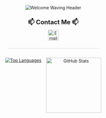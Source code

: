 <div align="center">

  <img src="https://capsule-render.vercel.app/api?type=waving&color=ADD8E6,87CEEB&text=Welcome%20to%20My%20GitHub!&fontColor=ffffff&fontSize=40&height=150&section=header" alt="Welcome Waving Header"/>
  <div style="margin-top: 25px; margin-bottom: 25px;">
    <p style="font-size: 20px; margin-bottom: 5px;"> <strong>📫 Contact Me 📫</strong>
    </p>
    <p style="margin-top: 5px;"> <a href="mailto:jungwon.park@cscloud.co.jp" target="_blank">
        <img src="https://img.shields.io/badge/Email-EA4335.svg?style=plastic&logo=Gmail&logoColor=white" alt="Email" height="35"/>
      </a>
    </p>
  </div>

  <hr style="height:1px;border:none;color:#d1d5da;background-color:#d1d5da;width:60%;margin-top:20px;margin-bottom:30px;"/>
  <div class="stats-cards" style="display: flex; flex-wrap: wrap; justify-content: center; align-items: flex-start; gap: 16px;">
    <a href="https://github.com/anuraghazra/github-readme-stats">
      <img src="https://github-readme-stats.vercel.app/api/top-langs/?username=jungwon-csc&layout=compact&theme=transparent" alt="Top Languages" />
    </a>
    <a href="https://github.com/anuraghazra/github-readme-stats">
      <img height="180" src="https://github-readme-stats.vercel.app/api?username=jungwon-csc&show_icons=true&theme=transparent&rank_icon=github" alt="GitHub Stats" />
    </a>
  </div>

</div>
<!--
**jungwon-csc/jungwon-csc** is a ✨ _special_ ✨ repository because its `README.md` (this file) appears on your GitHub profile.

Here are some ideas to get you started:

- 🔭 I’m currently working on ...
- 🌱 I’m currently learning ...
- 👯 I’m looking to collaborate on ...
- 🤔 I’m looking for help with ...
- 💬 Ask me about ...
- 📫 How to reach me: ...
- 😄 Pronouns: ...
- ⚡ Fun fact: ...
-->
